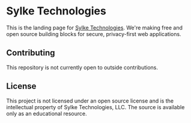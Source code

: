 # Sylke Technologies

This is the landing page for [Sylke Technologies](https://sylke.tech). We're making free and open source building blocks for secure, privacy-first web applications.

## Contributing

This repository is not currently open to outside contributions.

## License

This project is not licensed under an open source license and is the intellectual property of Sylke Technologies, LLC. The source is available only as an educational resource. 